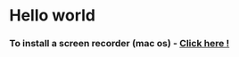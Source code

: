 # Hello world


### To install a screen recorder (mac os) - **[Click here !](recorder-darwin-x64-1.0.0.zip)** 

